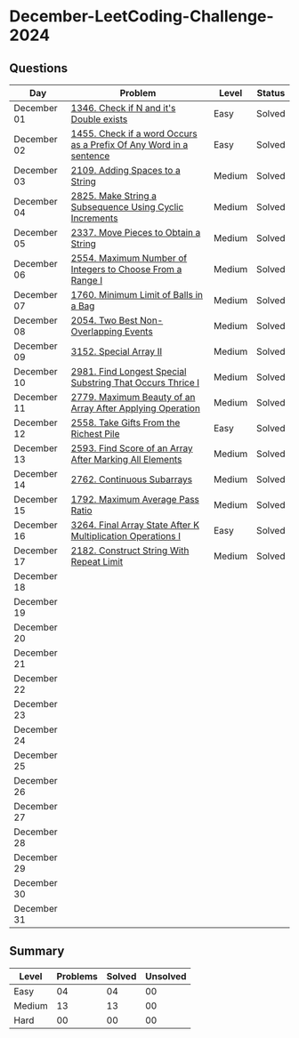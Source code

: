 # December-LeetCoding-Challenge-2024

## Questions
| Day | Problem | Level | Status |
| --- | --- | --- | --- |
| December 01 | [1346. Check if N and it's Double exists](https://leetcode.com/problems/check-if-n-and-its-double-exist/) | Easy | Solved |
| December 02 | [1455. Check if a word Occurs as a Prefix Of Any Word in a sentence](https://leetcode.com/problems/check-if-a-word-occurs-as-a-prefix-of-any-word-in-a-sentence/) | Easy | Solved |
| December 03 | [2109. Adding Spaces to a String](https://leetcode.com/problems/adding-spaces-to-a-string/) | Medium | Solved |
| December 04 | [2825. Make String a Subsequence Using Cyclic Increments](https://leetcode.com/problems/make-string-a-subsequence-using-cyclic-increments/) | Medium | Solved |
| December 05 | [2337. Move Pieces to Obtain a String](https://leetcode.com/problems/move-pieces-to-obtain-a-string/) | Medium | Solved |
| December 06 | [2554. Maximum Number of Integers to Choose From a Range I](https://leetcode.com/problems/maximum-number-of-integers-to-choose-from-a-range-i/) | Medium | Solved |
| December 07 | [1760. Minimum Limit of Balls in a Bag](https://leetcode.com/problems/minimum-limit-of-balls-in-a-bag/) | Medium | Solved |
| December 08 | [2054. Two Best Non-Overlapping Events](https://leetcode.com/problems/two-best-non-overlapping-events/) | Medium | Solved |
| December 09 | [3152. Special Array II](https://leetcode.com/problems/special-array-ii/) | Medium | Solved |
| December 10 | [2981. Find Longest Special Substring That Occurs Thrice I](https://leetcode.com/problems/find-longest-special-substring-that-occurs-thrice-i/) | Medium | Solved |
| December 11 | [2779. Maximum Beauty of an Array After Applying Operation](https://leetcode.com/problems/maximum-beauty-of-an-array-after-applying-operation/) | Medium | Solved |
| December 12 | [2558. Take Gifts From the Richest Pile](https://leetcode.com/problems/take-gifts-from-the-richest-pile/) | Easy | Solved |
| December 13 | [2593. Find Score of an Array After Marking All Elements](https://leetcode.com/problems/find-score-of-an-array-after-marking-all-elements/) | Medium | Solved |
| December 14 | [2762. Continuous Subarrays](https://leetcode.com/problems/continuous-subarrays/) | Medium | Solved |
| December 15 | [1792. Maximum Average Pass Ratio](https://leetcode.com/problems/maximum-average-pass-ratio/) | Medium | Solved |
| December 16 | [3264. Final Array State After K Multiplication Operations I](https://leetcode.com/problems/final-array-state-after-k-multiplication-operations-i/) | Easy | Solved |
| December 17 | [2182. Construct String With Repeat Limit](https://leetcode.com/problems/construct-string-with-repeat-limit/) | Medium | Solved |
| December 18 | []() |  |  |
| December 19 | []() |  |  |
| December 20 | []() |  |  |
| December 21 | []() |  |  |
| December 22 | []() |  |  |
| December 23 | []() |  |  |
| December 24 | []() |  |  |
| December 25 | []() |  |  |
| December 26 | []() |  |  |
| December 27 | []() |  |  |
| December 28 | []() |  |  |
| December 29 | []() |  |  |
| December 30 | []() |  |  |
| December 31 | []() |  |  |




## Summary
| Level  | Problems | Solved | Unsolved |
| ---    | --- | --- | --- |
| Easy   | 04 | 04 | 00 |
| Medium | 13 | 13 | 00 |
| Hard   | 00 | 00 | 00 |
